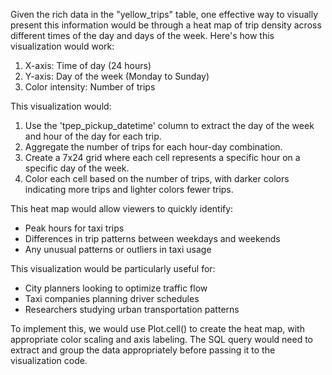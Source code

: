 Given the rich data in the "yellow_trips" table, one effective way to visually present this information would be through a heat map of trip density across different times of the day and days of the week. Here's how this visualization would work:

1. X-axis: Time of day (24 hours)
2. Y-axis: Day of the week (Monday to Sunday)
3. Color intensity: Number of trips

This visualization would:

1. Use the 'tpep_pickup_datetime' column to extract the day of the week and hour of the day for each trip.
2. Aggregate the number of trips for each hour-day combination.
3. Create a 7x24 grid where each cell represents a specific hour on a specific day of the week.
4. Color each cell based on the number of trips, with darker colors indicating more trips and lighter colors fewer trips.

This heat map would allow viewers to quickly identify:
- Peak hours for taxi trips
- Differences in trip patterns between weekdays and weekends
- Any unusual patterns or outliers in taxi usage

This visualization would be particularly useful for:
- City planners looking to optimize traffic flow
- Taxi companies planning driver schedules
- Researchers studying urban transportation patterns

To implement this, we would use Plot.cell() to create the heat map, with appropriate color scaling and axis labeling. The SQL query would need to extract and group the data appropriately before passing it to the visualization code.